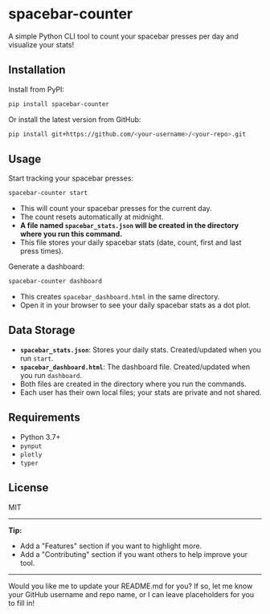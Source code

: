 # spacebar-counter

A simple Python CLI tool to count your spacebar presses per day and visualize your stats!

## Installation

Install from PyPI:
```bash
pip install spacebar-counter
```

Or install the latest version from GitHub:
```bash
pip install git+https://github.com/<your-username>/<your-repo>.git
```

## Usage

Start tracking your spacebar presses:
```bash
spacebar-counter start
```
- This will count your spacebar presses for the current day.
- The count resets automatically at midnight.
- **A file named `spacebar_stats.json` will be created in the directory where you run this command.**
- This file stores your daily spacebar stats (date, count, first and last press times).

Generate a dashboard:
```bash
spacebar-counter dashboard
```
- This creates `spacebar_dashboard.html` in the same directory.
- Open it in your browser to see your daily spacebar stats as a dot plot.

## Data Storage

- **`spacebar_stats.json`**: Stores your daily stats. Created/updated when you run `start`.
- **`spacebar_dashboard.html`**: The dashboard file. Created/updated when you run `dashboard`.
- Both files are created in the directory where you run the commands.
- Each user has their own local files; your stats are private and not shared.

## Requirements

- Python 3.7+
- `pynput`
- `plotly`
- `typer`

## License

MIT

---

**Tip:**  
- Add a "Features" section if you want to highlight more.
- Add a "Contributing" section if you want others to help improve your tool.

---

Would you like me to update your README.md for you? If so, let me know your GitHub username and repo name, or I can leave placeholders for you to fill in!